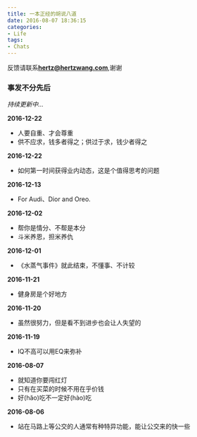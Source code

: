 ```yaml
---
title: 一本正经的胡说八道
date: 2016-08-07 18:36:15
categories:
- Life
tags:
- Chats
---
```


反馈请联系[**hertz@hertzwang.com**](mailto:hertz@hertzwang.com),谢谢

### 事发不分先后

*持续更新中...*	

**2016-12-22**

* 人要自重、才会尊重
* 供不应求，钱多者得之；供过于求，钱少者得之

**2016-12-22**

* 如何第一时间获得业内动态，这是个值得思考的问题

**2016-12-13**

* For Audi、Dior and Oreo.

<!-- more -->

**2016-12-02**

* 帮你是情分、不帮是本分
* 斗米养恩，担米养仇

**2016-12-01**

* 《水蒸气事件》就此结束，不懂事、不计较

**2016-11-21**

* 健身房是个好地方

**2016-11-20**

* 虽然很努力，但是看不到进步也会让人失望的


**2016-11-19**

* IQ不高可以用EQ来弥补

**2016-08-07**

* 就知道你要闯红灯
* 只有在买菜的时候不用在乎价钱
* 好(hăo)吃不一定好(hào)吃


**2016-08-06**

* 站在马路上等公交的人通常有种特异功能，能让公交来的快一些

